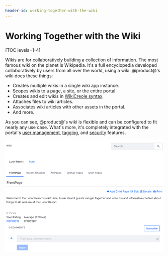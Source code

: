 ```yaml
---
header-id: working-together-with-the-wiki
---
```


# Working Together with the Wiki

[TOC levels=1-4]

Wikis are for collaboratively building a collection of information. The most
famous wiki on the planet is Wikipedia. It's a full encyclopedia developed
collaboratively by users from all over the world, using a wiki. @product@'s wiki
does these things: 

-   Creates multiple wikis in a single wiki app instance. 
-   Scopes wikis to a page, a site, or the entire portal. 
-   Creates and edit wikis in 
    [WikiCreole syntax](http://www.wikicreole.org/). 
-   Attaches files to wiki articles. 
-   Associates wiki articles with other assets in the portal. 
-   And more.

As you can see, @product@'s wiki is flexible and can be configured to fit 
nearly any use case. What's more, it's completely integrated with the portal's 
[user management](/docs/7-2/user/-/knowledge_base/u/managing-users), 
[tagging](/docs/7-2/user/-/knowledge_base/u/tagging-content), and
[security](/docs/7-2/deploy/-/knowledge_base/d/securing-product) 
features. 

![Figure 1: The Wiki widget displays your wiki on a Site page.](../../../../images/wiki-page-full.png)
